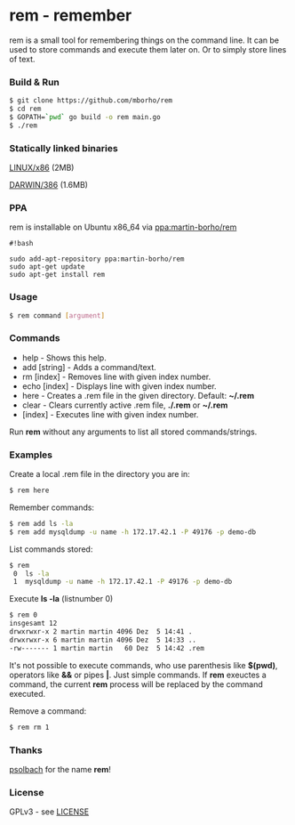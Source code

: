 # rem - remember

rem is a small tool for remembering things on the command line. It can be used to store commands and execute them later on. Or to simply store lines of text.

### Build & Run

```sh
$ git clone https://github.com/mborho/rem
$ cd rem
$ GOPATH=`pwd` go build -o rem main.go
$ ./rem
```

### Statically linked binaries 

[LINUX/x86](https://raw.githubusercontent.com/mborho/rem/master/bin/linux_amd64/rem) (2MB)

[DARWIN/386](https://raw.githubusercontent.com/mborho/rem/master/bin/linux_darwin/rem) (1.6MB)


### PPA ##
rem is installable on Ubuntu x86_64 via [ppa:martin-borho/rem](https://launchpad.net/~martin-borho/+archive/ubuntu/rem)


```
#!bash

sudo add-apt-repository ppa:martin-borho/rem
sudo apt-get update
sudo apt-get install rem
```

### Usage
```sh
$ rem command [argument]
```
### Commands

*    help - Shows this help.
*    add [string] - Adds a command/text.
*    rm [index] - Removes line with given index number.
*    echo [index] - Displays line with given index number.
*    here - Creates a .rem file in the given directory. Default: **~/.rem**
*    clear - Clears currently active .rem file, **./.rem** or **~/.rem**
*    [index] - Executes line with given index number.

Run **rem** without any arguments to list all stored commands/strings.

### Examples

Create a local .rem file in the directory you are in:
```sh
$ rem here
```
Remember commands:
```sh
$ rem add ls -la
$ rem add mysqldump -u name -h 172.17.42.1 -P 49176 -p demo-db
```
List commands stored:
```sh
$ rem
 0  ls -la
 1  mysqldump -u name -h 172.17.42.1 -P 49176 -p demo-db
```
Execute **ls -la** (listnumber 0)
```sh
$ rem 0
insgesamt 12
drwxrwxr-x 2 martin martin 4096 Dez  5 14:41 .
drwxrwxr-x 6 martin martin 4096 Dez  5 14:33 ..
-rw------- 1 martin martin   60 Dez  5 14:42 .rem
```
It's not possible to execute commands, who use parenthesis like **$(pwd)**, operators like **&&** or pipes **|**. Just simple commands. If **rem** exeuctes a command, the current **rem** process will be replaced by the command executed.

Remove a command:
```sh
$ rem rm 1
```

### Thanks

[psolbach](https://github.com/psolbach) for the name **rem**!

### License

GPLv3 - see [LICENSE](https://raw.githubusercontent.com/mborho/rem/master/LICENSE)

